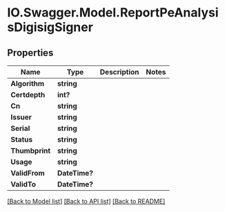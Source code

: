 # IO.Swagger.Model.ReportPeAnalysisDigisigSigner
## Properties

Name | Type | Description | Notes
------------ | ------------- | ------------- | -------------
**Algorithm** | **string** |  | 
**Certdepth** | **int?** |  | 
**Cn** | **string** |  | 
**Issuer** | **string** |  | 
**Serial** | **string** |  | 
**Status** | **string** |  | 
**Thumbprint** | **string** |  | 
**Usage** | **string** |  | 
**ValidFrom** | **DateTime?** |  | 
**ValidTo** | **DateTime?** |  | 

[[Back to Model list]](../README.md#documentation-for-models) [[Back to API list]](../README.md#documentation-for-api-endpoints) [[Back to README]](../README.md)

